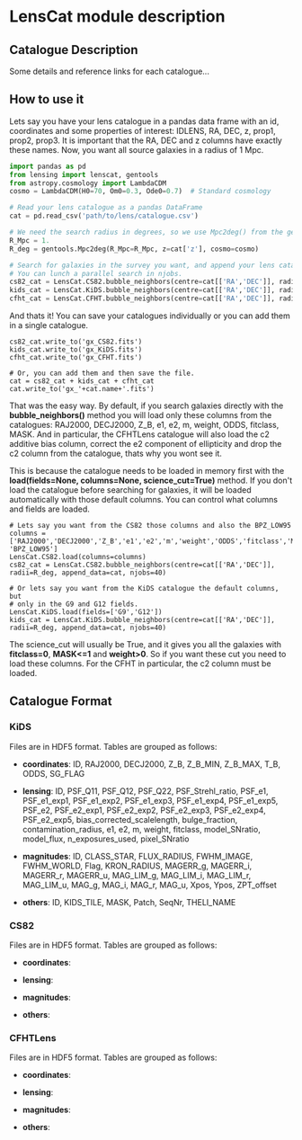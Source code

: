 # LensCat module description

## Catalogue Description

Some details and reference links for each catalogue...


## How to use it
Lets say you have your lens catalogue in a pandas data frame with an id, coordinates and some properties of interest: IDLENS, RA, DEC, z, prop1, prop2, prop3. It is important that the RA, DEC and z columns have exactly these names.
Now, you want all source galaxies in a radius of 1 Mpc. 

```python
import pandas as pd
from lensing import lenscat, gentools
from astropy.cosmology import LambdaCDM
cosmo = LambdaCDM(H0=70, Om0=0.3, Ode0=0.7)  # Standard cosmology

# Read your lens catalogue as a pandas DataFrame
cat = pd.read_csv('path/to/lens/catalogue.csv')

# We need the search radius in degrees, so we use Mpc2deg() from the gentools module.
R_Mpc = 1.
R_deg = gentools.Mpc2deg(R_Mpc=R_Mpc, z=cat['z'], cosmo=cosmo)

# Search for galaxies in the survey you want, and append your lens catalogue.
# You can lunch a parallel search in njobs.
cs82_cat = LensCat.CS82.bubble_neighbors(centre=cat[['RA','DEC']], radii=R_deg, append_data=cat, njobs=40)
kids_cat = LensCat.KiDS.bubble_neighbors(centre=cat[['RA','DEC']], radii=R_deg, append_data=cat, njobs=40)
cfht_cat = LensCat.CFHT.bubble_neighbors(centre=cat[['RA','DEC']], radii=R_deg, append_data=cat, njobs=40)
```

And thats it! You can save your catalogues individually or you can add them in a single catalogue.
```
cs82_cat.write_to('gx_CS82.fits')
kids_cat.write_to('gx_KiDS.fits')
cfht_cat.write_to('gx_CFHT.fits')

# Or, you can add them and then save the file.
cat = cs82_cat + kids_cat + cfht_cat
cat.write_to('gx_'+cat.name+'.fits')
```

That was the easy way. By default, if you search galaxies directly with the **bubble_neighbors()** method you will load only these columns from the catalogues: RAJ2000, DECJ2000, Z_B, e1, e2, m, weight, ODDS, fitclass, MASK. And in particular, the CFHTLens catalogue will also load the c2 additive bias column, correct the e2 component of ellipticity and drop the c2 column from the catalogue, thats why you wont see it.

This is because the catalogue needs to be loaded in memory first with the **load(fields=None, columns=None, science_cut=True)** method. If you don't load the catalogue before searching for galaxies, it will be loaded automatically with those default columns. You can control what columns and fields are loaded.
```
# Lets say you want from the CS82 those columns and also the BPZ_LOW95
columns = ['RAJ2000','DECJ2000','Z_B','e1','e2','m','weight','ODDS','fitclass','MASK', 'BPZ_LOW95']
LensCat.CS82.load(columns=columns)
cs82_cat = LensCat.CS82.bubble_neighbors(centre=cat[['RA','DEC']], radii=R_deg, append_data=cat, njobs=40)

# Or lets say you want from the KiDS catalogue the default columns, but
# only in the G9 and G12 fields.
LensCat.KiDS.load(fields=['G9','G12'])
kids_cat = LensCat.KiDS.bubble_neighbors(centre=cat[['RA','DEC']], radii=R_deg, append_data=cat, njobs=40)
```

The science_cut will usually be True, and it gives you all the galaxies with **fitclass=0**, **MASK<=1** and **weight>0**. So if you want these cut you need to load these columns. For the CFHT in particular, the c2 column must be loaded.


## Catalogue Format

### KiDS
Files are in HDF5 format. Tables are grouped as follows:

 - **coordinates**: ID, RAJ2000, DECJ2000, Z_B, Z_B_MIN, Z_B_MAX, T_B, ODDS, SG_FLAG

 - **lensing**:  ID, PSF_Q11, PSF_Q12, PSF_Q22, PSF_Strehl_ratio, PSF_e1, PSF_e1_exp1, PSF_e1_exp2, PSF_e1_exp3, PSF_e1_exp4, PSF_e1_exp5, PSF_e2, PSF_e2_exp1, PSF_e2_exp2, PSF_e2_exp3, PSF_e2_exp4, PSF_e2_exp5, bias_corrected_scalelength, bulge_fraction, contamination_radius, e1, e2, m, weight, fitclass, model_SNratio, model_flux, n_exposures_used, pixel_SNratio

 - **magnitudes**:  ID, CLASS_STAR, FLUX_RADIUS, FWHM_IMAGE, FWHM_WORLD, Flag, KRON_RADIUS, MAGERR_g, MAGERR_i, MAGERR_r, MAGERR_u, MAG_LIM_g, MAG_LIM_i, MAG_LIM_r, MAG_LIM_u, MAG_g, MAG_i, MAG_r, MAG_u, Xpos, Ypos, ZPT_offset

 - **others**: ID, KIDS_TILE, MASK, Patch, SeqNr, THELI_NAME

### CS82
Files are in HDF5 format. Tables are grouped as follows:

 - **coordinates**: 

 - **lensing**:  

 - **magnitudes**:  

 - **others**: 
 
### CFHTLens
Files are in HDF5 format. Tables are grouped as follows:

 - **coordinates**: 

 - **lensing**:  

 - **magnitudes**:  

 - **others**: 
